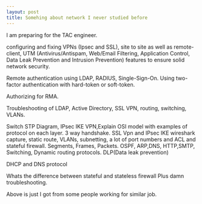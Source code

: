 ```yaml
---
layout: post
title: Somehing about network I never studied before
---
```

I am preparing for the TAC engineer.

configuring and fixing VPNs (Ipsec and SSL), site to site as well as remote-client, UTM (Antivirus/Antispam, Web/Email Filtering, Application Control, Data Leak Prevention and Intrusion Prevention) features to ensure solid network security.


Remote authentication using LDAP, RADIUS, Single-Sign-On. Using two-factor authentication with hard-token or soft-token.

Authorizing for RMA.

Troubleshooting of LDAP, Active Directory, SSL VPN, routing, switching, VLANs.

Switch STP Diagram, IPsec IKE VPN,Explain OSI model with examples of protocol on each layer. 3 way handshake. SSL Vpn and IPsec IKE wireshark capture, static route, VLANs, subnetting, a lot of port numbers and ACL and stateful firewall. Segments, Frames, Packets. OSPF, ARP,DNS, HTTP,SMTP, Switching, Dynamic routing protocols. DLP(Data leak prevention)

DHCP and DNS protocol

Whats the difference between stateful and stateless firewall
Plus damn troubleshooting.

Above is just I got from some people working for similar job.


